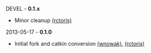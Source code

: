 DEVEL - **0.1.x**
 * Minor cleanup [(rctoris)](https://github.com/rctoris/)

2013-05-17 - **0.1.0**
 * Initial fork and catkin conversion [(wnowak)](https://github.com/wnowak), [(rctoris)](https://github.com/rctoris/)
